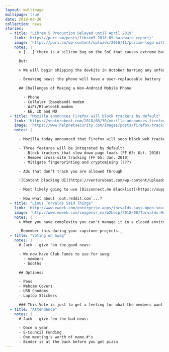 ```yaml
---
layout: multipage
multipage: true
date: 2018-08-30
collection: news
stories:
  - title: "Librem 5 Production Delayed until April 2019"
    link: 'https://puri.sm/posts/librem5-2018-09-hardware-report/'
    image: 'https://puri.sm/wp-content/uploads/2016/11/purism-logo-with-text-5470x1120px-transparent-gradient-768x164.png'
    notes: |
      > [...] there is a silicon bug on the SoC that causes extreme battery draining. If we were to put out the phone with this bug, the phone battery would drain out within an hour or so.

      But:

      > We will begin shipping the devkits in October barring any unforeseen issues.

      - Breaking news: the phone will have a user-replaceable battery

      ## Challenges of Making a Non-Android Mobile Phone

        - Phone
        - Cellular (baseband) modem
        - WiFi/Bluetooth modem
        - EE, ID and MD
  - title: "Mozilla announces Firefox will block trackers by default"
    link: 'https://venturebeat.com/2018/08/30/mozilla-announces-firefox-will-block-trackers-by-default/'
    image: 'https://www.helpnetsecurity.com/images/posts/firefox-tracking-protection.png'
    notes: |

      - Mozilla today announced that Firefox will soon block web trackers by default. 

      - Three features will be integrated by default:
        - Block trackers that slow down page loads (FF 63: Oct. 2018)
        - Remove cross-site tracking (FF 65: Jan. 2019)
        - Mitigate fingerprinting and cryptomining (???)

      - Ads that don’t track you are allowed through

      ![Content blocking UI](https://venturebeat.com/wp-content/uploads/2018/08/firefox-nightly-content-blocking.png)

      - Most likely going to use [Disconnect.me Blacklist](https://support.mozilla.org/en-US/kb/tracking-protection#w_block-lists-in-firefox)

      - Now what about `out.reddit.com`...?
  - title: "Linus Torvalds Said Things"
    link: 'http://www.eweek.com/enterprise-apps/torvalds-says-open-source-is-the-way-to-combat-software-complexity'
    image: 'http://www.eweek.com/imagesvr_ez/b2bezp/2018/08/Torvalds-Hohndel-1088x725.jpg'
    notes: |
      > When you have complexity you can't manage it in a closed environment,  you need to have the people that actually find problems and give them the ability to get involved and help you to fix them. It's a complicated world and the only way to deal with complexity is the open exchange of ideas.

      _Remember this during your capstone projects._
  - title: "Voting on Swag"
    notes: |
      # Jack - give 'em the good news:

      - We now have Club Funds to use for swag:
        - members
        - booths

      ## Options:

      - Pens
      - Webcam Covers
      - USB Condoms
      - Laptop Stickers

      ### This Vote is just to get a feeling for what the members want and may be overridden by a decision from the officers.
  - title: "Attendence"
    notes: |
      # Jack - give 'em the bad news:

      - Once a year
      - E-Council Funding
      - One meeting's worth of name.#'s
      - Binder is at the back before you get pizza
---
```

